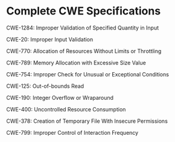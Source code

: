 

# Complete CWE Specifications

CWE-1284: Improper Validation of Specified Quantity in Input

CWE-20: Improper Input Validation

CWE-770: Allocation of Resources Without Limits or Throttling

CWE-789: Memory Allocation with Excessive Size Value

CWE-754: Improper Check for Unusual or Exceptional Conditions

CWE-125: Out-of-bounds Read

CWE-190: Integer Overflow or Wraparound

CWE-400: Uncontrolled Resource Consumption

CWE-378: Creation of Temporary File With Insecure Permissions

CWE-799: Improper Control of Interaction Frequency